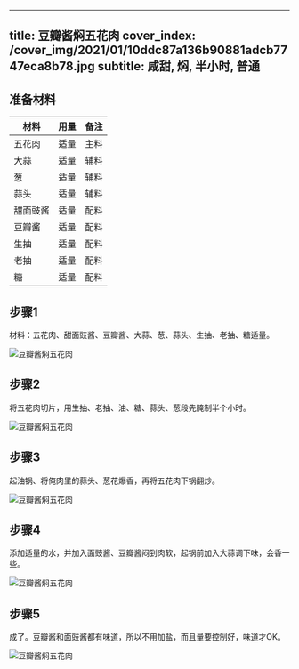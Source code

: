 
---
title: 豆瓣酱焖五花肉
cover_index: /cover_img/2021/01/10ddc87a136b90881adcb7747eca8b78.jpg
subtitle: 咸甜, 焖, 半小时, 普通
---

## 准备材料

| 材料     | 用量 | 备注|
| ------- | ----- | --- |
| 五花肉 | 适量| 主料 |
| 大蒜 | 适量| 辅料 |
| 葱 | 适量| 辅料 |
| 蒜头 | 适量| 辅料 |
| 甜面豉酱 | 适量| 配料 |
| 豆瓣酱 | 适量| 配料 |
| 生抽 | 适量| 配料 |
| 老抽 | 适量| 配料 |
| 糖 | 适量| 配料 |

## 步骤1

材料：五花肉、甜面豉酱、豆瓣酱、大蒜、葱、蒜头、生抽、老抽、糖适量。

![豆瓣酱焖五花肉](https://i8.meishichina.com/attachment/recipe/201010/201010211018473.jpg?x-oss-process=style/p320) 

## 步骤2

将五花肉切片，用生抽、老抽、油、糖、蒜头、葱段先腌制半个小时。

![豆瓣酱焖五花肉](https://i8.meishichina.com/attachment/recipe/201010/201010211019015.jpg?x-oss-process=style/p320) 

## 步骤3

起油锅、将俺肉里的蒜头、葱花爆香，再将五花肉下锅翻炒。

![豆瓣酱焖五花肉](https://i8.meishichina.com/attachment/recipe/201010/201010211019131.jpg?x-oss-process=style/p320) 

## 步骤4

添加适量的水，并加入面豉酱、豆瓣酱闷到肉软，起锅前加入大蒜调下味，会香一些。

![豆瓣酱焖五花肉](https://i8.meishichina.com/attachment/recipe/201010/201010211019256.jpg?x-oss-process=style/p320) 

## 步骤5

成了。豆瓣酱和面豉酱都有味道，所以不用加盐，而且量要控制好，味道才OK。

![豆瓣酱焖五花肉](https://i8.meishichina.com/attachment/recipe/201010/201010211019368.jpg?x-oss-process=style/p320) 

